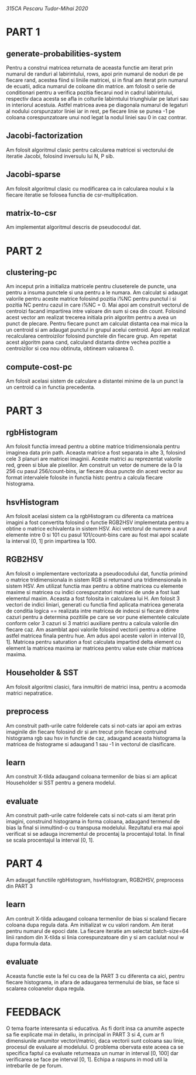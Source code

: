 *315CA Pescaru Tudor-Mihai 2020*

# PART 1

## generate-probabilities-system
Pentru a construi matricea returnata de aceasta functie am iterat prin numarul 
de randuri al labirintului, rows, apoi prin numarul de noduri de pe fiecare 
rand, acestea fiind si liniile matricei, si in final am iterat prin numarul de 
ecuatii, adica numarul de coloane din matrice. am folosit o serie de 
conditionari pentru a verifica pozitia fiecarui nod in cadrul labirintului, 
respectiv daca acesta se afla in colturile labirntului triunghiular pe laturi 
sau in interiorul acestuia. Astfel matricea avea pe diagonala numarul de 
legaturi al nodului corspunzator liniei iar in rest, pe fiecare linie se punea 
-1 pe coloana corespunzatoare unui nod legat la nodul liniei sau 0 in caz 
contrar.

## Jacobi-factorization
Am folosit algoritmul clasic pentru calcularea matricei si vectorului de 
iteratie Jacobi, folosind inversulu lui N, P sib.

## Jacobi-sparse
Am folosit algoritmul clasic cu modificarea ca in calcularea noului x la 
fiecare iteratie se folosea functia de csr-multiplication.

## matrix-to-csr
Am implementat algoritmul descris de pseudocodul dat.

# PART 2

## clustering-pc
Am inceput prin a initializa matricele pentru cluseterele de puncte, una 
pentru a insuma punctele si una pentru a le numara. Am calculat si adaugat 
valorile pentru aceste matrice folosind pozitia i%NC pentru punctul i
si pozitia NC pentru cazul in care i%NC = 0. Mai apoi am construit vectorul 
de centroizi facand impartirea intre valoare din sum si cea din count. 
Folosind acest vector am realizat trecerea initiala prin algoritm pentru a 
avea un punct de plecare. Pentru fiecare punct am calculat distanta cea mai 
mica la un centroid si am adaugat punctul in grupul acelui centroid. Apoi am 
realizat recalcularea centroizilor folosind punctele din fiecare grup.
Am repetat acest algoritm pana cand, calculand distanta dintre vechea pozitie 
a centroizilor si cea nou obtinuta, obtineam valoarea 0.

## compute-cost-pc
Am folosit acelasi sistem de calculare a distantei minime de la un punct la un 
centroid ca in functia precedenta.

# PART 3

## rgbHistogram
Am folosit functia imread pentru a obtine matrice tridimensionala pentru 
imaginea data prin path. Aceasta matrice a fost separata in alte 3, folosind 
cele 3 planuri are matricei imaginii. Aceste matrici au reprezentat valorile 
red, green si blue ale pixelilor. Am construit un vetor de numere de la 0 la 
256 cu pasul 256/count-bins, iar fiecare doua puncte din acest vector au format 
intervalele folosite in functia histc pentru a calcula fiecare histograma.

## hsvHistogram
Am folosit acelasi sistem ca la rgbHistogram cu diferenta ca matricea imagini 
a fost convertita folosind o functie RGB2HSV implementata pentru a obtine o
matrice echivalenta in sistem HSV. Aici vetctorul de numere a avut elemente 
intre 0 si 101 cu pasul 101/count-bins care au fost mai apoi scalate la interval 
[0, 1] prin impartirea la 100.

## RGB2HSV
Am folosit o implementare vectorizata a pseudocodului dat, functia primind o 
matrice tridimensionala in sistem RGB si returnand una tridimensionala in 
sistem HSV. Am utilizat functia max pentru a obtine matricea cu elemente maxime 
si matricea cu indici corespunzatori matricei de unde a fost luat elementul 
maxim. Aceasta a fost folosita in calcularea lui H. Am folosit 3 vectori de 
indici liniari, generati cu functia find aplicata matricea generata de conditia 
logica == realizata intre matricea de indecsi si fiecare dintre cazuri pentru a 
determina pozitiile pe care se vor pune elementele calculate conform celor 3 
cazuri si 3 matrici auxiliare pentru a calcula valorile din fiecare caz. Am 
asamblat apoi valorile folosind vectorii pentru a obtine astfel matricea finala 
pentru hue. Am adus apoi aceste valori in interval [0, 1]. Matricea pentru 
saturation a fost calculata impartind delta element cu element la matricea 
maxima iar matricea pentru value este chiar matricea maxima.

## Householder & SST
Am folosit algoritmi clasici, fara inmultiri de matrici insa, pentru a acomoda 
matrici nepatratice.

## preprocess
Am construit path-urile catre folderele cats si not-cats iar apoi am extras 
imaginile din fiecare folosind dir si am trecut prin fiecare contruind 
histograma rgb sau hsv in functie de caz, adaugand aceasta histograma la 
matricea de histograme si adaugand 1 sau -1 in vectorul de clasificare.

## learn
Am construit X-tilda adaugand coloana termenilor de bias si am aplicat 
Householder si SST pentru a genera modelul.

## evaluate
Am construit path-urile catre folderele cats si not-cats si am iterat prin 
imagini, construind histograma in forma coloana, adaugand termenul de bias 
la final si inmultind-o cu transpusa modelului. Rezultatul era mai apoi 
verificat si se adauga incrementul de procentaj la procentajul total. In 
final se scala procentajul la interval [0, 1].

# PART 4

Am adaugat functiile rgbHistogram, hsvHistogram, RGB2HSV, preprocess din PART 3

## learn
Am contruit X-tilda adaugand coloana termenilor de bias si scaland fiecare 
coloana dupa regula data. Am initializat w cu valori random. Am iterat pentru 
numarul de epoci date. La fiecare iteratie am selectat batch-size=64 linii 
random din X-tilda si linia corespunzatoare din y si am caclulat noul w 
dupa formula data.

## evaluate
Aceasta functie este la fel cu cea de la PART 3 cu diferenta ca aici, pentru 
fiecare histograma, in afara de adaugarea termenului de bias, se face si 
scalarea coloanelor dupa regula.

# FEEDBACK
O tema foarte interesanta si educativa. As fi dorit insa ca anumite aspecte 
sa fie explicate mai in detaliu, in principal in PART 3 si 4, cum ar fi 
dimensiunile anumitor vectori/matrici, daca vectorii sunt coloana sau linie, 
procesul de evaluare al modelului. O problema obervata este aceea ca se 
specifica faptul ca evaluate returneaza un numar in interval [0, 100] dar 
verificarea se face pe interval [0, 1]. Echipa a raspuns in mod util la 
intrebarile de pe forum.
